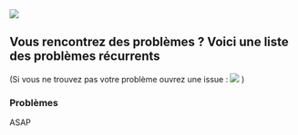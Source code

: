 <div class="image-header">
	<img src="https://i.imgur.com/32ObfXb.png"/>
</div>

## Vous rencontrez des problèmes ? Voici une liste des problèmes récurrents

(Si vous ne trouvez pas votre problème ouvrez une issue : <a href="https://github.com/RetroBox/Raspberry-pi-Z-Version/issues"><img src="https://img.shields.io/github/issues/RetroBox/Raspberry-pi-Z-Version.svg"></a> )

### Problèmes

ASAP
